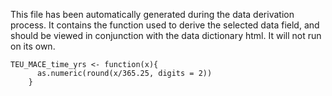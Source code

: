 This file has been automatically generated during the data derivation process.
It contains the function used to derive the selected data field, and should be viewed in conjunction with the data dictionary html.
It will not run on its own.


```
TEU_MACE_time_yrs <- function(x){
      as.numeric(round(x/365.25, digits = 2)) 
    }
```



